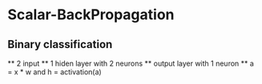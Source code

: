 # Scalar-BackPropagation
## Binary classification ##
** 2 input
** 1 hiden layer with 2 neurons
** output layer with 1 neuron
** a = x * w and h = activation(a)

